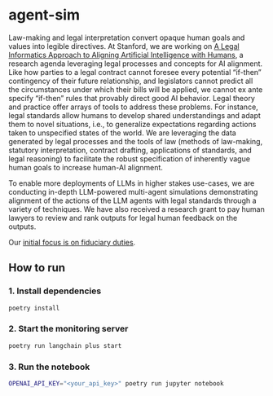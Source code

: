 # agent-sim

Law-making and legal interpretation convert opaque human goals and values into legible directives. At Stanford, we are working on [A Legal Informatics Approach to Aligning Artificial Intelligence with Humans](https://law.stanford.edu/projects/a-legal-informatics-approach-to-aligning-artificial-intelligence-with-humans/), a research agenda leveraging legal processes and concepts for AI alignment. Like how parties to a legal contract cannot foresee every potential “if-then” contingency of their future relationship, and legislators cannot predict all the circumstances under which their bills will be applied, we cannot ex ante specify “if-then” rules that provably direct good AI behavior. Legal theory and practice offer arrays of tools to address these problems. For instance, legal standards allow humans to develop shared understandings and adapt them to novel situations, i.e., to generalize expectations regarding actions taken to unspecified states of the world. We are leveraging the data generated by legal processes and the tools of law (methods of law-making, statutory interpretation, contract drafting, applications of standards, and legal reasoning) to facilitate the robust specification of inherently vague human goals to increase human-AI alignment.

To enable more deployments of LLMs in higher stakes use-cases, we are conducting in-depth LLM-powered multi-agent simulations demonstrating alignment of the actions of the LLM agents with legal standards through a variety of techniques. We have also received a research grant to pay human lawyers to review and rank outputs for legal human feedback on the outputs.

Our [initial focus is on fiduciary duties](https://law.stanford.edu/publications/large-language-models-as-fiduciaries-a-case-study-toward-robustly-communicating-with-artificial-intelligence-through-legal-standards/).

## How to run

### 1. Install dependencies

```bash
poetry install
```

### 2. Start the monitoring server

```bash
poetry run langchain plus start
```

### 3. Run the notebook

```bash
OPENAI_API_KEY="<your_api_key>" poetry run jupyter notebook
```

